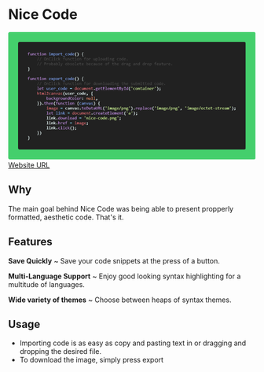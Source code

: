 # Nice Code
![Nice Code](static/examples/nice-code.png?raw=true "Nice Code Example")
[Website URL](https://aidangp.github.io/nice-code/)
## Why
The main goal behind Nice Code was being able to present propperly formatted, aesthetic code. That's it.

## Features
**Save Quickly** ~ Save your code snippets at the press of a button.

**Multi-Language Support** ~ Enjoy good looking syntax highlighting for a multitude of languages.

**Wide variety of themes** ~ Choose between heaps of syntax themes.

## Usage
* Importing code is as easy as copy and pasting text in or dragging and dropping the desired file.
* To download the image, simply press export

